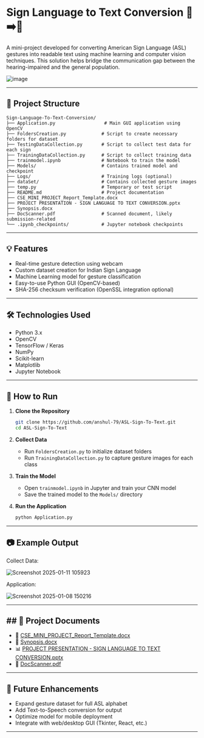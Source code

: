 # Sign Language to Text Conversion 🤟➡️📝

A mini-project developed for converting American Sign Language (ASL) gestures into readable text using machine learning and computer vision techniques. This solution helps bridge the communication gap between the hearing-impaired and the general population.

  ![image](https://github.com/user-attachments/assets/bff88ac7-211a-4fcc-8a1e-c5c7f6290c1a)


---

## 📁 Project Structure

```
Sign-Language-To-Text-Conversion/
├── Application.py                  # Main GUI application using OpenCV
├── FoldersCreation.py             # Script to create necessary folders for dataset
├── TestingDataCollection.py       # Script to collect test data for each sign
├── TrainingDataCollection.py      # Script to collect training data
├── trainmodel.ipynb               # Notebook to train the model
├── Models/                        # Contains trained model and checkpoint
├── Logs/                          # Training logs (optional)
├── dataSet/                       # Contains collected gesture images
├── temp.py                        # Temporary or test script
├── README.md                      # Project documentation
├── CSE_MINI_PROJECT_Report_Template.docx
├── PROJECT PRESENTATION - SIGN LANGUAGE TO TEXT CONVERSION.pptx
├── Synopsis.docx
├── DocScanner.pdf                 # Scanned document, likely submission-related
└── .ipynb_checkpoints/            # Jupyter notebook checkpoints
```

---

## 💡 Features

- Real-time gesture detection using webcam
- Custom dataset creation for Indian Sign Language
- Machine Learning model for gesture classification
- Easy-to-use Python GUI (OpenCV-based)
- SHA-256 checksum verification (OpenSSL integration optional)

---

## 🛠️ Technologies Used

- Python 3.x
- OpenCV
- TensorFlow / Keras
- NumPy
- Scikit-learn
- Matplotlib
- Jupyter Notebook

---

## 🚀 How to Run

1. **Clone the Repository**
   ```bash
   git clone https://github.com/anshul-79/ASL-Sign-To-Text.git
   cd ASL-Sign-To-Text
   ```

2. **Collect Data**
   - Run `FoldersCreation.py` to initialize dataset folders
   - Run `TrainingDataCollection.py` to capture gesture images for each class

3. **Train the Model**
   - Open `trainmodel.ipynb` in Jupyter and train your CNN model
   - Save the trained model to the `Models/` directory

4. **Run the Application**
   ```bash
   python Application.py
   ```

---

## 📷 Example Output
Collect Data:

![Screenshot 2025-01-11 105923](https://github.com/user-attachments/assets/5c757025-8589-4705-85ca-162e8ba10f28)

Application:

![Screenshot 2025-01-08 150216](https://github.com/user-attachments/assets/7da3f9c5-ec6d-4724-80e1-1705b99bb130)

---

## ## 📄 Project Documents

- 📘 [CSE_MINI_PROJECT_Report_Template.docx](./CSE_MINI_PROJECT_Report_Template.docx)
- 📝 [Synopsis.docx](./Synopsis.docx)
- 📊 [PROJECT PRESENTATION - SIGN LANGUAGE TO TEXT CONVERSION.pptx](./PROJECT%20PRESENTATION%20-%20SIGN%20LANGUAGE%20TO%20TEXT%20CONVERSION.pptx)
- 📄 [DocScanner.pdf](./DocScanner%2011-Jan-2025%2010-52%20am.pdf)


---

## 📌 Future Enhancements

- Expand gesture dataset for full ASL alphabet
- Add Text-to-Speech conversion for output
- Optimize model for mobile deployment
- Integrate with web/desktop GUI (Tkinter, React, etc.)

---
